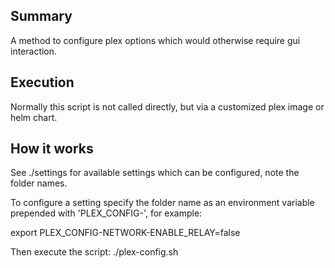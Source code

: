 ## Summary

A method to configure plex options which would otherwise require gui interaction.

## Execution

Normally this script is not called directly, but via a customized plex image or helm chart.

## How it works

See ./settings for available settings which can be configured, note the folder names.

To configure a setting specify the folder name as an environment variable prepended with 'PLEX_CONFIG-', for example:

export PLEX_CONFIG-NETWORK-ENABLE_RELAY=false

Then execute the script:
./plex-config.sh

